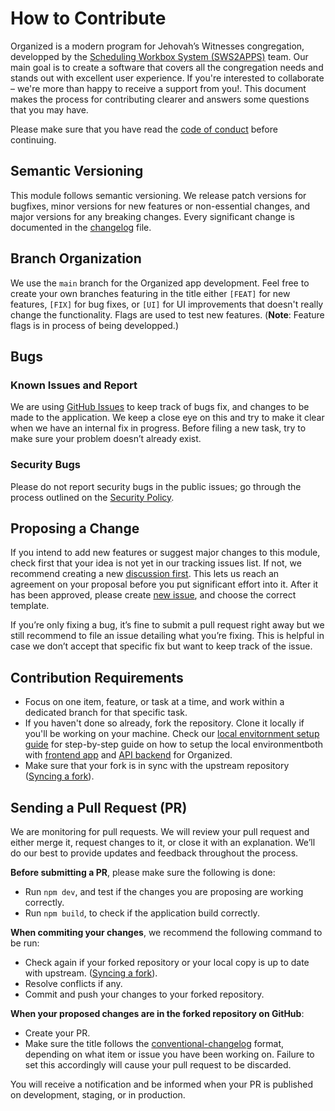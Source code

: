 # How to Contribute

Organized is a modern program for Jehovah’s Witnesses congregation, developped by the [Scheduling Workbox System (SWS2APPS)](https://github.com/sws2apps) team. Our main goal is to create a software that covers all the congregation needs and stands out with excellent user experience. If you're interested to collaborate – we're more than happy to receive a support from you!. This document makes the process for contributing clearer and answers some questions that you may have.

Please make sure that you have read the [code of conduct](https://github.com/sws2apps/organized-app/blob/main/CODE_OF_CONDUCT.md) before continuing.

## Semantic Versioning

This module follows semantic versioning. We release patch versions for bugfixes, minor versions for new features or non-essential changes, and major versions for any breaking changes. Every significant change is documented in the [changelog](https://github.com/sws2apps/organized-app/blob/main/CHANGELOG.md) file.

## Branch Organization

We use the `main` branch for the Organized app development. Feel free to create your own branches featuring in the title either `[FEAT]` for new features, `[FIX]` for bug fixes, or `[UI]` for UI improvements that doesn't really change the functionality.
Flags are used to test new features. (**Note**: Feature flags is in process of being developped.)

## Bugs

### Known Issues and Report

We are using [GitHub Issues](https://github.com/sws2apps/organized-app/issues) to keep track of bugs fix, and changes to be made to the application. We keep a close eye on this and try to make it clear when we have an internal fix in progress. Before filing a new task, try to make sure your problem doesn’t already exist.

### Security Bugs

Please do not report security bugs in the public issues; go through the process outlined on the [Security Policy](https://github.com/sws2apps/organized-app/blob/main/SECURITY.md).

## Proposing a Change

If you intend to add new features or suggest major changes to this module, check first that your idea is not yet in our tracking issues list. If not, we recommend creating a new [discussion first](https://github.com/sws2apps/organized-app/discussions/categories/ideas). This lets us reach an agreement on your proposal before you put significant effort into it. After it has been approved, please create [new issue](https://github.com/sws2apps/organized-app/issues), and choose the correct template.

If you’re only fixing a bug, it’s fine to submit a pull request right away but we still recommend to file an issue detailing what you’re fixing. This is helpful in case we don’t accept that specific fix but want to keep track of the issue.

## Contribution Requirements

- Focus on one item, feature, or task at a time, and work within a dedicated branch for that specific task.
- If you haven't done so already, fork the repository. Clone it locally if you'll be working on your machine. Check our [local envitornment setup guide](./LOCAL_ENVIRONMENT_SETUP.md) for step-by-step guide on how to setup the local environmentboth with [frontend app](https://github.com/sws2apps/organized-app) and [API backend](https://github.com/sws2apps/sws2apps-api) for Organized.
- Make sure that your fork is in sync with the upstream repository ([Syncing a fork](https://docs.github.com/en/pull-requests/collaborating-with-pull-requests/working-with-forks/syncing-a-fork)).

## Sending a Pull Request (PR)

We are monitoring for pull requests. We will review your pull request and either merge it, request changes to it, or close it with an explanation. We’ll do our best to provide updates and feedback throughout the process.

**Before submitting a PR**, please make sure the following is done:

- Run `npm dev`, and test if the changes you are proposing are working correctly.
- Run `npm build`, to check if the application build correctly.

**When commiting your changes**, we recommend the following command to be run:

- Check again if your forked repository or your local copy is up to date with upstream. ([Syncing a fork](https://docs.github.com/en/pull-requests/collaborating-with-pull-requests/working-with-forks/syncing-a-fork)).
- Resolve conflicts if any.
- Commit and push your changes to your forked repository.

**When your proposed changes are in the forked repository on GitHub**:

- Create your PR.
- Make sure the title follows the [conventional-changelog](https://github.com/semantic-release/semantic-release#commit-message-format) format, depending on what item or issue you have been working on. Failure to set this accordingly will cause your pull request to be discarded.

You will receive a notification and be informed when your PR is published on development, staging, or in production.
